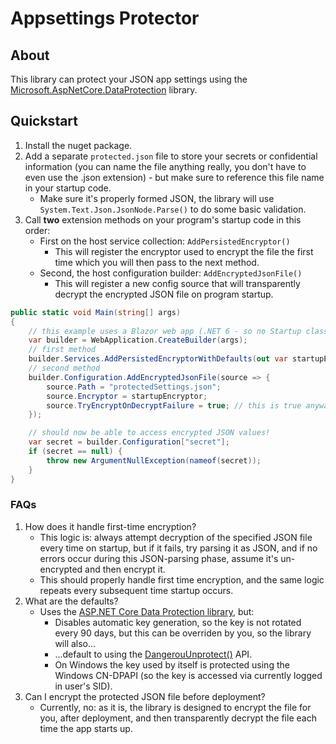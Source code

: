 # Appsettings Protector

## About

This library can protect your JSON app settings using the [Microsoft.AspNetCore.DataProtection](https://www.nuget.org/packages/Microsoft.AspNetCore.DataProtection/) library.

## Quickstart

1. Install the nuget package.
1. Add a separate `protected.json` file to store your secrets or confidential information (you can name the file anything really, you don't have to even use the .json extension) - but make sure to reference this file name in your startup code.
    - Make sure it's properly formed JSON, the library will use `System.Text.Json.JsonNode.Parse()` to do some basic validation.
1. Call **two** extension methods on your program's startup code in this order:
    - First on the host service collection: `AddPersistedEncryptor()`
        - This will register the encryptor used to encrypt the file the first time which you will then pass to the next method.
    - Second, the host configuration builder: `AddEncryptedJsonFile()`
        - This will register a new config source that will transparently decrypt the encrypted JSON file on program startup.
```C#
public static void Main(string[] args)
{
    // this example uses a Blazor web app (.NET 6 - so no Startup class)
    var builder = WebApplication.CreateBuilder(args);
    // first method        
    builder.Services.AddPersistedEncryptorWithDefaults(out var startupEncryptor);
    // second method
    builder.Configuration.AddEncryptedJsonFile(source => {
        source.Path = "protectedSettings.json";
        source.Encryptor = startupEncryptor;
        source.TryEncryptOnDecryptFailure = true; // this is true anyway, but code is here to demonstrate the api exists
    });

    // should now be able to access encrypted JSON values!
    var secret = builder.Configuration["secret"];
    if (secret == null) {
        throw new ArgumentNullException(nameof(secret));
    }
}
```

### FAQs

1. How does it handle first-time encryption?
    - This logic is: always attempt decryption of the specified JSON file every time on startup, but if it fails, try parsing it as JSON, and if no errors occur during this JSON-parsing phase, assume it's un-encrypted and then encrypt it. 
    - This should properly handle first time encryption, and the same logic repeats every subsequent time startup occurs.
2. What are the defaults?
    - Uses the [ASP.NET Core Data Protection library](https://www.nuget.org/packages/Microsoft.AspNetCore.DataProtection/), but:
        - Disables automatic key generation, so the key is not rotated every 90 days, but this can be overriden by you, so the library will also...
        - ...default to using the [DangerouUnprotect()](https://learn.microsoft.com/en-us/dotnet/api/microsoft.aspnetcore.dataprotection.ipersisteddataprotector.dangerousunprotect?view=aspnetcore-6.0) API.
        - On Windows the key used by itself is protected using the Windows CN-DPAPI (so the key is accessed via currently logged in user's SID).
3. Can I encrypt the protected JSON file before deployment?
    - Currently, no: as it is, the library is designed to encrypt the file for you, after deployment, and then transparently decrypt the file each time the app starts up.
